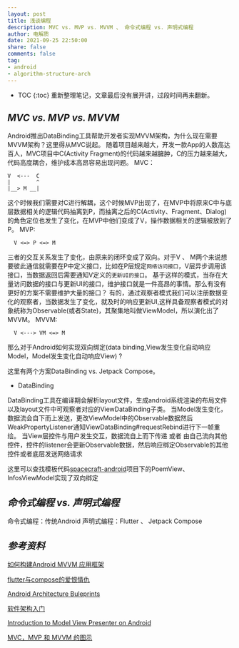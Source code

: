 ```yaml
---
layout: post
title: 浅谈编程
description: MVC vs. MVP vs. MVVM 、 命令式编程 vs. 声明式编程
author: 电解质
date: 2021-09-25 22:50:00
share: false
comments: false
tag: 
- android
- algorithm-structure-arch
---
```

* TOC
{:toc}
重新整理笔记，文章最后没有展开讲，过段时间再来翻新。

## *MVC vs. MVP vs. MVVM*
Android推出DataBinding工具帮助开发者实现MVVM架构，为什么现在需要MVVM架构？这里得从MVC说起。
随着项目越来越大，开发一款App的人数高达百人，MVC项目中C(Activity Fragment)的代码越来越臃肿，C的压力越来越大，代码高度耦合，维护成本高昂容易出现问题。
MVC：
```
V  <---  C
|        ^
|__> M __|
```
这个时候我们需要对C进行解耦，这个时候MVP出现了，在MVP中将原来C中与底层数据相关的逻辑代码抽离到P，而抽离之后的C(Activity、Fragment、Dialog)的角色定位也发生了变化，在MVP中他们变成了V，操作数据相关的逻辑被放到了P。
MVP:
```
  V <=> P <=> M
```

三者的交互关系发生了变化，由原来的闭环变成了双向。对于V 、 M两个来说想要彼此通信就需要在P中定义接口，比如在P层规定`网络访问接口`，V层异步调用该接口，当数据返回后需要通知V定义的`更新UI的接口`。
基于这样的模式，当存在大量访问数据的接口与更新UI的接口，维护接口就是一件高昂的事情。那么有没有更好的方案不需要维护大量的接口？
有的，通过观察者模式我们可以注册数据变化的观察者，当数据发生了变化，就及时的响应更新UI,这样具备观察者模式的对象统称为Observable(或者State)，其聚集地叫做ViewModel，所以演化出了MVVM。
MVVM:
```
  V <---> VM <=> M
```
那么对于Android如何实现双向绑定(data binding,View发生变化自动响应Model，Model发生变化自动响应View) ?

这里有两个方案DataBinding vs. Jetpack Compose。

- DataBinding

DataBinding工具在编译期会解析layout文件，生成android系统渲染的布局文件以及layout文件中可观察者对应的ViewDataBinding子类。
当Model发生变化，数据流会自下而上发送，更改ViewModel中的Observable数据然后WeakPropertyListener通知ViewDataBinding#requestRebind进行下一帧重绘。
当View层控件与用户发生交互，数据流自上而下传递 或者 由自己流向其他控件，控件的listener会更新Observable数据，然后响应绑定Observable的其他控件或者底层发送网络请求

这里可以查找模板代码[spacecraft-android](https://github.com/electrolyteJ/spacecraft-android)项目下的PoemView、InfosViewModel实现了双向绑定

## *命令式编程 vs.  声明式编程*
命令式编程：传统Android
声明式编程：Flutter 、 Jetpack Compose


## *参考资料*

[如何构建Android MVVM 应用框架](https://tech.meituan.com/2016/11/11/android-mvvm.html)

[flutter与compose的爱恨情仇](https://mp.weixin.qq.com/s/ITwMel34jWHc3euMjSpvkQ)

[Android Architecture Buleprints](https://github.com/googlesamples/android-architecture)

[软件架构入门](http://www.ruanyifeng.com/blog/2016/09/software-architecture.html)

[Introduction to Model View Presenter on Android](http://konmik.com/post/introduction_to_model_view_presenter_on_android/)

[MVC，MVP 和 MVVM 的图示](http://www.ruanyifeng.com/blog/2015/02/mvcmvp_mvvm.html)
